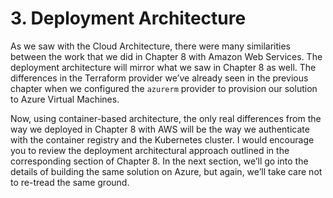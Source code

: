 # 3. Deployment Architecture

As we saw with the Cloud Architecture, there were many similarities between the work that we did in Chapter 8 with Amazon Web Services. The deployment architecture will mirror what we saw in Chapter 8 as well. The differences in the Terraform provider we’ve already seen in the previous chapter when we configured the `azurerm` provider to provision our solution to Azure Virtual Machines. 

Now, using container-based architecture, the only real differences from the way we deployed in Chapter 8 with AWS will be the way we authenticate with the container registry and the Kubernetes cluster. I would encourage you to review the deployment architectural approach outlined in the corresponding section of Chapter 8. In the next section, we’ll go into the details of building the same solution on Azure, but again, we’ll take care not to re-tread the same ground.